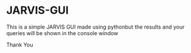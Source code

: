 # JARVIS-GUI

This is a simple JARVIS GUI made using pythonbut the results and your queries will be shown in the console window

Thank You
